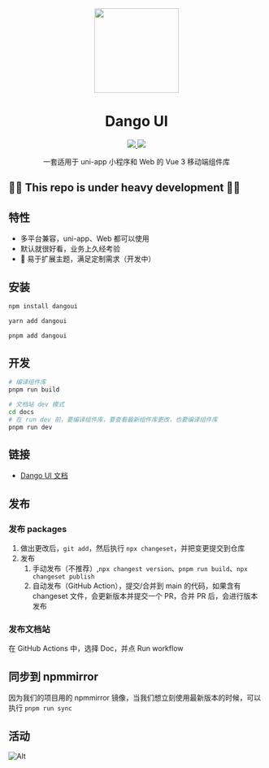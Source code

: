<div align="center"><a name="readme-top"></a>

<img height="166" src="https://cdn.qiandaoapp.com/interior/images/928db35e88a094cd3bd77f03d5c01867.svg">

<h1>Dango UI</h1>

<a href="https://www.npmjs.org/package/dangoui">
  <img src="https://img.shields.io/npm/v/dangoui.svg" />
</a>
<a href="https://github.com/EchoTechFE/dangoui">
  <img src="https://img.shields.io/github/license/EchoTechFE/dangoui" />
</a>
<br>

一套适用于 uni-app 小程序和 Web 的 Vue 3 移动端组件库

</div>

## 🚧🚧 This repo is under heavy development 🚧🚧

## 特性

- 多平台兼容，uni-app、Web 都可以使用
- 默认就很好看，业务上久经考验
- 🚧 易于扩展主题，满足定制需求（开发中）

## 安装

```bash
npm install dangoui

yarn add dangoui

pnpm add dangoui
```

## 开发

```bash
# 编译组件库
pnpm run build

# 文档站 dev 模式
cd docs
# 在 run dev 前，要编译组件库，要查看最新组件库更改，也要编译组件库
pnpm run dev
```

## 链接

- [Dango UI 文档](https://dumpling.echo.tech/)

## 发布

### 发布 packages

1. 做出更改后，`git add`，然后执行 `npx changeset`，并把变更提交到仓库
2. 发布
   1. 手动发布（不推荐）,`npx changest version`、`pnpm run build`、`npx changeset publish`
   2. 自动发布（GitHub Action），提交/合并到 main 的代码，如果含有 changeset 文件，会更新版本并提交一个 PR，合并 PR 后，会进行版本发布

### 发布文档站

在 GitHub Actions 中，选择 Doc，并点 Run workflow

## 同步到 npmmirror

因为我们的项目用的 npmmirror 镜像，当我们想立刻使用最新版本的时候，可以执行 `pnpm run sync`

## 活动

![Alt](https://repobeats.axiom.co/api/embed/aaf46fe1722cdeeffdf18619e14c1fa43ac66863.svg "Repobeats analytics image")
